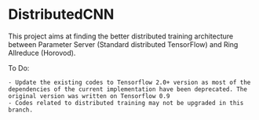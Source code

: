 # DistributedCNN

This project aims at finding the better distributed training architecture between Parameter Server (Standard distributed TensorFlow) and Ring Allreduce (Horovod).

To Do:

	- Update the existing codes to Tensorflow 2.0+ version as most of the dependencies of the current implementation have been deprecated. The original version was written on Tensorflow 0.9
	- Codes related to distributed training may not be upgraded in this branch.  
